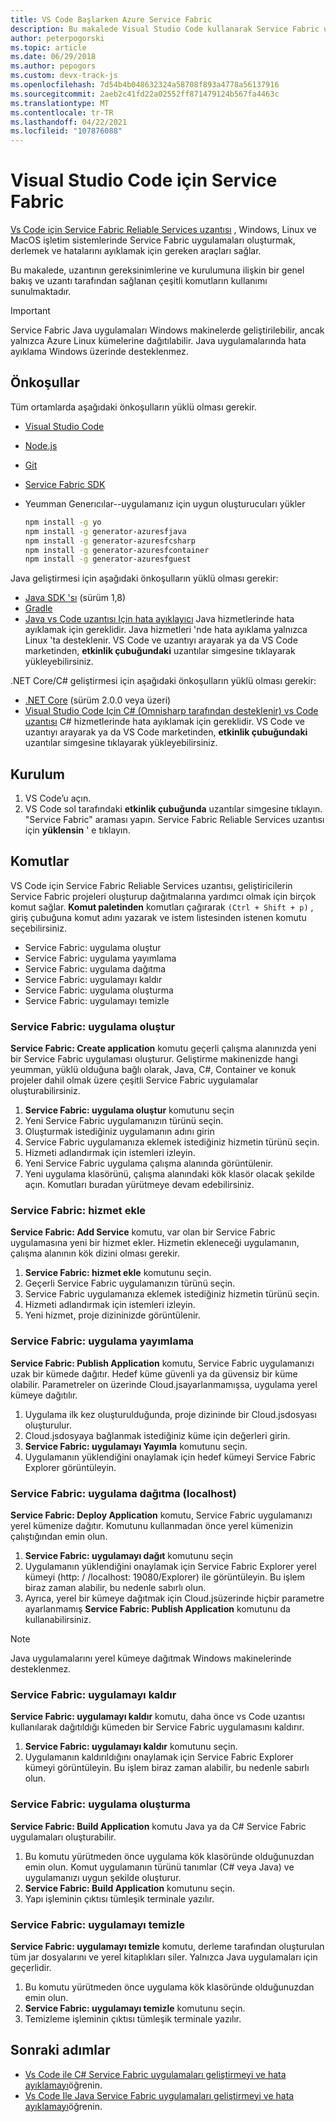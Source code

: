```yaml
---
title: VS Code Başlarken Azure Service Fabric
description: Bu makalede Visual Studio Code kullanarak Service Fabric uygulamalar oluşturmaya genel bakış sunulmaktadır.
author: peterpogorski
ms.topic: article
ms.date: 06/29/2018
ms.author: pepogors
ms.custom: devx-track-js
ms.openlocfilehash: 7d54b4b048632324a58708f893a4778a56137916
ms.sourcegitcommit: 2aeb2c41fd22a02552ff871479124b567fa4463c
ms.translationtype: MT
ms.contentlocale: tr-TR
ms.lasthandoff: 04/22/2021
ms.locfileid: "107876088"
---
```

# <a name="service-fabric-for-visual-studio-code"></a>Visual Studio Code için Service Fabric

[Vs Code için Service Fabric Reliable Services uzantısı](https://marketplace.visualstudio.com/items?itemName=ms-azuretools.vscode-service-fabric-reliable-services) , Windows, Linux ve MacOS işletim sistemlerinde Service Fabric uygulamaları oluşturmak, derlemek ve hatalarını ayıklamak için gereken araçları sağlar.

Bu makalede, uzantının gereksinimlerine ve kurulumuna ilişkin bir genel bakış ve uzantı tarafından sağlanan çeşitli komutların kullanımı sunulmaktadır. 

> [!IMPORTANT]
> Service Fabric Java uygulamaları Windows makinelerde geliştirilebilir, ancak yalnızca Azure Linux kümelerine dağıtılabilir. Java uygulamalarında hata ayıklama Windows üzerinde desteklenmez.

## <a name="prerequisites"></a>Önkoşullar

Tüm ortamlarda aşağıdaki önkoşulların yüklü olması gerekir.

* [Visual Studio Code](https://code.visualstudio.com/)
* [Node.js](https://nodejs.org/)
* [Git](https://git-scm.com/)
* [Service Fabric SDK](./service-fabric-get-started.md)
* Yeumman Generıcılar--uygulamanız için uygun oluşturucuları yükler

   ```sh
   npm install -g yo
   npm install -g generator-azuresfjava
   npm install -g generator-azuresfcsharp
   npm install -g generator-azuresfcontainer
   npm install -g generator-azuresfguest
   ```

Java geliştirmesi için aşağıdaki önkoşulların yüklü olması gerekir:

* [Java SDK 'sı](/azure/developer/java/fundamentals/java-jdk-long-term-support) (sürüm 1,8)
* [Gradle](https://gradle.org/install/)
* [Java vs Code uzantısı Için hata ayıklayıcı](https://marketplace.visualstudio.com/items?itemName=vscjava.vscode-java-debug) Java hizmetlerinde hata ayıklamak için gereklidir. Java hizmetleri 'nde hata ayıklama yalnızca Linux 'ta desteklenir. VS Code ve uzantıyı arayarak ya da VS Code marketinden, **etkinlik çubuğundaki** uzantılar simgesine tıklayarak yükleyebilirsiniz.

.NET Core/C# geliştirmesi için aşağıdaki önkoşulların yüklü olması gerekir:

* [.NET Core](https://dotnet.microsoft.com/download) (sürüm 2.0.0 veya üzeri)
* [Visual Studio Code Için C# (Omnisharp tarafından desteklenir) vs Code uzantısı](https://marketplace.visualstudio.com/items?itemName=ms-dotnettools.csharp) C# hizmetlerinde hata ayıklamak için gereklidir. VS Code ve uzantıyı arayarak ya da VS Code marketinden, **etkinlik çubuğundaki** uzantılar simgesine tıklayarak yükleyebilirsiniz.

## <a name="setup"></a>Kurulum

1. VS Code’u açın.
2. VS Code sol tarafındaki **etkinlik çubuğunda** uzantılar simgesine tıklayın. "Service Fabric" araması yapın. Service Fabric Reliable Services uzantısı için **yüklensin** ' e tıklayın.

## <a name="commands"></a>Komutlar
VS Code için Service Fabric Reliable Services uzantısı, geliştiricilerin Service Fabric projeleri oluşturup dağıtmalarına yardımcı olmak için birçok komut sağlar. **Komut paletinden** komutları çağırarak `(Ctrl + Shift + p)` , giriş çubuğuna komut adını yazarak ve istem listesinden istenen komutu seçebilirsiniz. 

* Service Fabric: uygulama oluştur 
* Service Fabric: uygulama yayımlama 
* Service Fabric: uygulama dağıtma 
* Service Fabric: uygulamayı kaldır  
* Service Fabric: uygulama oluşturma 
* Service Fabric: uygulamayı temizle 

### <a name="service-fabric-create-application"></a>Service Fabric: uygulama oluştur

**Service Fabric: Create application** komutu geçerli çalışma alanınızda yeni bir Service Fabric uygulaması oluşturur. Geliştirme makinenizde hangi yeumman, yüklü olduğuna bağlı olarak, Java, C#, Container ve konuk projeler dahil olmak üzere çeşitli Service Fabric uygulamalar oluşturabilirsiniz. 

1.  **Service Fabric: uygulama oluştur** komutunu seçin
2.  Yeni Service Fabric uygulamanızın türünü seçin. 
3.  Oluşturmak istediğiniz uygulamanın adını girin
3.  Service Fabric uygulamanıza eklemek istediğiniz hizmetin türünü seçin. 
4.  Hizmeti adlandırmak için istemleri izleyin. 
5.  Yeni Service Fabric uygulama çalışma alanında görüntülenir.
6.  Yeni uygulama klasörünü, çalışma alanındaki kök klasör olacak şekilde açın. Komutları buradan yürütmeye devam edebilirsiniz.

### <a name="service-fabric-add-service"></a>Service Fabric: hizmet ekle
**Service Fabric: Add Service** komutu, var olan bir Service Fabric uygulamasına yeni bir hizmet ekler. Hizmetin ekleneceği uygulamanın, çalışma alanının kök dizini olması gerekir. 

1.  **Service Fabric: hizmet ekle** komutunu seçin.
2.  Geçerli Service Fabric uygulamanızın türünü seçin. 
3.  Service Fabric uygulamanıza eklemek istediğiniz hizmetin türünü seçin. 
4.  Hizmeti adlandırmak için istemleri izleyin. 
5.  Yeni hizmet, proje dizininizde görüntülenir. 

### <a name="service-fabric-publish-application"></a>Service Fabric: uygulama yayımlama
**Service Fabric: Publish Application** komutu, Service Fabric uygulamanızı uzak bir kümede dağıtır. Hedef küme güvenli ya da güvensiz bir küme olabilir. Parametreler on üzerinde Cloud.jsayarlanmamışsa, uygulama yerel kümeye dağıtılır.

1.  Uygulama ilk kez oluşturulduğunda, proje dizininde bir Cloud.jsdosyası oluşturulur.
2.  Cloud.jsdosyaya bağlanmak istediğiniz küme için değerleri girin.
3.  **Service Fabric: uygulamayı Yayımla** komutunu seçin.
4.  Uygulamanın yüklendiğini onaylamak için hedef kümeyi Service Fabric Explorer görüntüleyin. 

### <a name="service-fabric-deploy-application-localhost"></a>Service Fabric: uygulama dağıtma (localhost)
**Service Fabric: Deploy Application** komutu, Service Fabric uygulamanızı yerel kümenize dağıtır. Komutunu kullanmadan önce yerel kümenizin çalıştığından emin olun. 

1. **Service Fabric: uygulamayı dağıt** komutunu seçin
2. Uygulamanın yüklendiğini onaylamak için Service Fabric Explorer yerel kümeyi (http: \/ /localhost: 19080/Explorer) ile görüntüleyin. Bu işlem biraz zaman alabilir, bu nedenle sabırlı olun.
3. Ayrıca, yerel bir kümeye dağıtmak için Cloud.jsüzerinde hiçbir parametre ayarlanmamış **Service Fabric: Publish Application** komutunu da kullanabilirsiniz.

> [!NOTE]
> Java uygulamalarını yerel kümeye dağıtmak Windows makinelerinde desteklenmez.

### <a name="service-fabric-remove-application"></a>Service Fabric: uygulamayı kaldır
**Service Fabric: uygulamayı kaldır** komutu, daha önce vs Code uzantısı kullanılarak dağıtıldığı kümeden bir Service Fabric uygulamasını kaldırır. 

1.  **Service Fabric: uygulamayı kaldır** komutunu seçin.
2.  Uygulamanın kaldırıldığını onaylamak için Service Fabric Explorer kümeyi görüntüleyin. Bu işlem biraz zaman alabilir, bu nedenle sabırlı olun.

### <a name="service-fabric-build-application"></a>Service Fabric: uygulama oluşturma
**Service Fabric: Build Application** komutu Java ya da C# Service Fabric uygulamaları oluşturabilir. 

1.  Bu komutu yürütmeden önce uygulama kök klasöründe olduğunuzdan emin olun. Komut uygulamanın türünü tanımlar (C# veya Java) ve uygulamanızı uygun şekilde oluşturur.
2.  **Service Fabric: Build Application** komutunu seçin.
3.  Yapı işleminin çıktısı tümleşik terminale yazılır.

### <a name="service-fabric-clean-application"></a>Service Fabric: uygulamayı temizle
**Service Fabric: uygulamayı temizle** komutu, derleme tarafından oluşturulan tüm jar dosyalarını ve yerel kitaplıkları siler. Yalnızca Java uygulamaları için geçerlidir. 

1.  Bu komutu yürütmeden önce uygulama kök klasöründe olduğunuzdan emin olun. 
2.  **Service Fabric: uygulamayı temizle** komutunu seçin.
3.  Temizleme işleminin çıktısı tümleşik terminale yazılır.

## <a name="next-steps"></a>Sonraki adımlar

* [Vs Code ile C# Service Fabric uygulamaları geliştirmeyi ve hata ayıklamayı](./service-fabric-develop-csharp-applications-with-vs-code.md)öğrenin.
* [Vs Code Ile Java Service Fabric uygulamaları geliştirmeyi ve hata ayıklamayı](./service-fabric-develop-java-applications-with-vs-code.md)öğrenin.